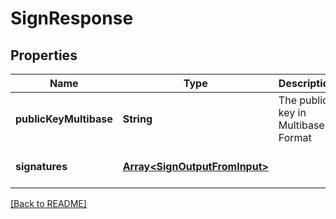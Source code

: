 # SignResponse

## Properties

| Name                   | Type                               | Description                        | Notes                        |
| ---------------------- | ---------------------------------- | ---------------------------------- | ---------------------------- |
| **publicKeyMultibase** | **String**                         | The public key in Multibase Format | [optional] [default to null] |
| **signatures**         | [**Array\<SignOutputFromInput>**](SignOutputFromInput.md) |                                    | [optional] [default to null] |

[[Back to README]](/README.md)